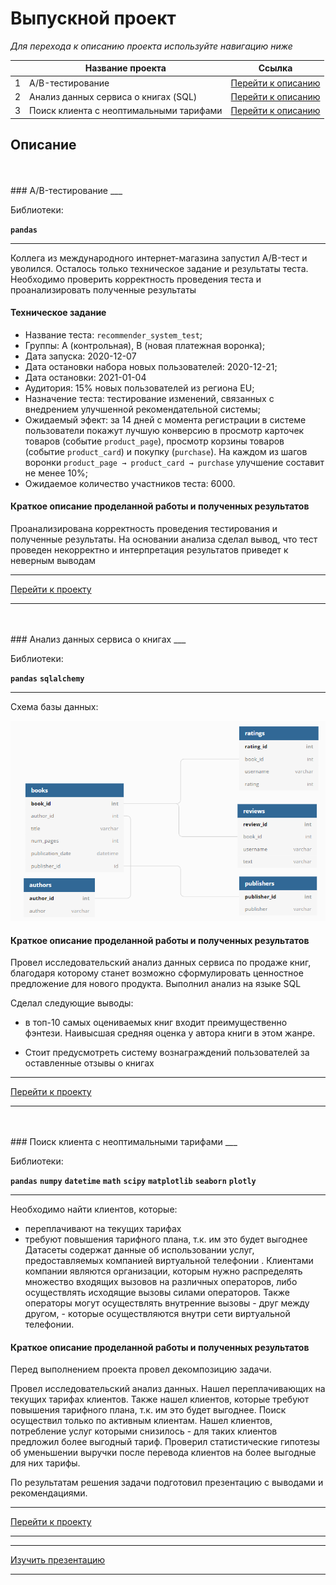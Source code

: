 # Выпускной проект

_Для перехода к описанию проекта используйте навигацию ниже_

|     | Название проекта | Ссылка |
| :-: | ---                               | ---                                             |
|  1  | A/B-тестирование | [Перейти к описанию](https://github.com/itstony-k/ya_praktikum/tree/master/12_Final_project#ab-%D1%82%D0%B5%D1%81%D1%82%D0%B8%D1%80%D0%BE%D0%B2%D0%B0%D0%BD%D0%B8%D0%B5) |
|  2  | Анализ данных сервиса о книгах (SQL) | [Перейти к описанию](https://github.com/itstony-k/ya_praktikum/tree/master/12_Final_project#%D0%B0%D0%BD%D0%B0%D0%BB%D0%B8%D0%B7-%D0%B4%D0%B0%D0%BD%D0%BD%D1%8B%D1%85-%D1%81%D0%B5%D1%80%D0%B2%D0%B8%D1%81%D0%B0-%D0%BE-%D0%BA%D0%BD%D0%B8%D0%B3%D0%B0%D1%85) |
|  3  | Поиск клиента с неоптимальными тарифами | [Перейти к описанию](https://github.com/itstony-k/ya_praktikum/tree/master/12_Final_project#%D0%BF%D0%BE%D0%B8%D1%81%D0%BA-%D0%BA%D0%BB%D0%B8%D0%B5%D0%BD%D1%82%D0%B0-%D1%81-%D0%BD%D0%B5%D0%BE%D0%BF%D1%82%D0%B8%D0%BC%D0%B0%D0%BB%D1%8C%D0%BD%D1%8B%D0%BC%D0%B8-%D1%82%D0%B0%D1%80%D0%B8%D1%84%D0%B0%D0%BC%D0%B8) |


## Описание

<br>
<br>
### A/B-тестирование
___

Библиотеки:

**`pandas`**

___
Коллега из международного интернет-магазина запустил А/B-тест и уволился. Осталось только техническое задание и результаты теста. Необходимо проверить корректность  проведения теста и проанализировать полученные результаты
#### Техническое задание

- Название теста: `recommender_system_test`;
- Группы: А (контрольная), B (новая платежная воронка);
- Дата запуска: 2020-12-07
- Дата остановки набора новых пользователей: 2020-12-21;
- Дата остановки: 2021-01-04
- Аудитория: 15% новых пользователей из региона EU;
- Назначение теста: тестирование изменений, связанных с внедрением улучшенной рекомендательной системы;
- Ожидаемый эфект: за 14 дней с момента регистрации в системе пользователи покажут лучшую конверсию в просмотр карточек товаров (событие `product_page`), просмотр  корзины товаров (событие `product_card`) и покупку (`purchase`). На каждом из шагов воронки `product_page → product_card → purchase` улучшение составит не менее 10%;
- Ожидаемое количество участников теста: 6000.

#### Краткое описание проделанной работы и полученных результатов

Проанализирована корректность проведения тестирования и полученные результаты. На основании анализа сделал вывод, что тест проведен некорректно и интерпретация результатов приведет к неверным выводам
___
[Перейти к проекту](https://github.com/itstony-k/ya_praktikum/blob/master/12_Final_project/A:B-test/AB_test.ipynb)
___

<br>
<br>
### Анализ данных сервиса о книгах
___

Библиотеки:

**`pandas`** **`sqlalchemy`**

___
Схема базы данных:

![Схема БД](https://github.com/itstony-k/ya_praktikum/blob/master/12_Final_project/SQL/files/base.png)

#### Краткое описание проделанной работы и полученных результатов

Провел исследовательский анализ данных сервиса по продаже книг, благодаря которому станет возможно сформулировать ценностное предложение для нового продукта. Выполнил анализ на языке SQL

Сделал следующие выводы:
- в топ-10 самых оцениваемых книг входит преимущественно фэнтези. Наивысшая средняя оценка у автора книги в этом жанре.

- Стоит предусмотреть систему вознаграждений пользователей за оставленные отзывы о книгах

___
[Перейти к проекту](https://github.com/itstony-k/ya_praktikum/blob/master/12_Final_project/SQL/Books_SQL.ipynb)
___

<br>
<br>
### Поиск клиента с неоптимальными тарифами
___

Библиотеки:

**`pandas`** **`numpy`** **`datetime`** **`math`** **`scipy`** **`matplotlib`** **`seaborn`** **`plotly`**

___
Необходимо найти клиентов, которые: 
- переплачивают на текущих тарифах
- требуют повышения тарифного плана, т.к. им это будет выгоднее
Датасеты содержат данные об использовании услуг, предоставляемых компанией виртуальной телефонии . Клиентами компании являются организации, которым нужно распределять множество входящих вызовов на различных операторов, либо осуществлять исходящие вызовы силами операторов. Также операторы могут осуществлять внутренние вызовы - друг между другом, - которые осуществляются внутри сети виртуальной телефонии.

#### Краткое описание проделанной работы и полученных результатов

Перед выполнением проекта провел декомпозицию задачи.

Провел исследовательский анализ данных.
Нашел переплачивающих на текущих тарифах клиентов. Также нашел клиентов, которые требуют повышения тарифного плана, т.к. им это будет выгоднее. Поиск осуществил только по активным клиентам.
Нашел клиентов, потребление услуг которыми снизилось - для таких клиентов предложил более выгодный тариф.
Проверил статистические гипотезы об уменьшении выручки после перевода клиентов на более выгодные для них тарифы.

По результатам решения задачи подготовил презентацию с выводами и рекомендациями.

___
[Перейти к проекту](https://github.com/itstony-k/ya_praktikum/blob/master/12_Final_project/Non_optimal_tariff/Tariff.ipynb)
___

___
[Изучить презентацию](https://github.com/itstony-k/ya_praktikum/blob/master/12_Final_project/Non_optimal_tariff/Presentation.pdf)
___
